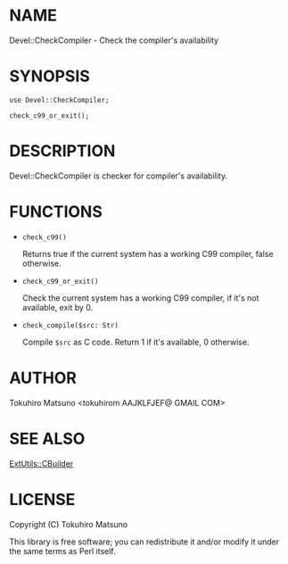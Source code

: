 # NAME

Devel::CheckCompiler - Check the compiler's availability

# SYNOPSIS

    use Devel::CheckCompiler;

    check_c99_or_exit();

# DESCRIPTION

Devel::CheckCompiler is checker for compiler's availability.

# FUNCTIONS

- `check_c99()`

    Returns true if the current system has a working C99 compiler, false otherwise.

- `check_c99_or_exit()`

    Check the current system has a working C99 compiler, if it's not available, exit by 0.

- `check_compile($src: Str)`

    Compile `$src` as C code. Return 1 if it's available, 0 otherwise.

# AUTHOR

Tokuhiro Matsuno <tokuhirom AAJKLFJEF@ GMAIL COM>

# SEE ALSO

[ExtUtils::CBuilder](http://search.cpan.org/perldoc?ExtUtils::CBuilder)

# LICENSE

Copyright (C) Tokuhiro Matsuno

This library is free software; you can redistribute it and/or modify
it under the same terms as Perl itself.

